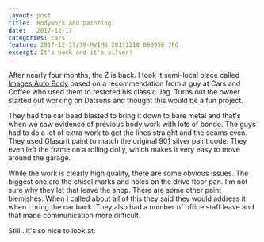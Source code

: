 ```yaml
---
layout: post
title:  Bodywork and painting
date:   2017-12-17
categories: cars
feature: 2017-12-17/79-MVIMG_20171218_090956.JPG
excerpt: It's back and it's silver!
---
```

After nearly four months, the Z is back.  I took it semi-local place called [Images Auto Body](http://imagesautobody.com/) based on a recommendation from a guy at Cars and Coffee who used them to restored his classic Jag.  Turns out the owner started out working on Datsuns and thought this would be a fun project.  

They had the car bead blasted to bring it down to bare metal and that's when we saw evidence of previous body work with lots of bondo.  The guys had to do a lot of extra work to get the lines straight and the seams even.  They used Glasurit paint to match the original 901 silver paint code.  They even left the frame on a rolling dolly, which makes it very easy to move around the garage.

While the work is clearly high quality, there are some obvious issues.  The biggest one are the chisel marks and holes on the drive floor pan.  I'm not sure why they let that leave the shop.  There are some other paint blemishes.  When I called about all of this they said they would address it when I bring the car back.  They also had a number of office staff leave and that made communication more difficult.  

Still...it's so nice to look at.  